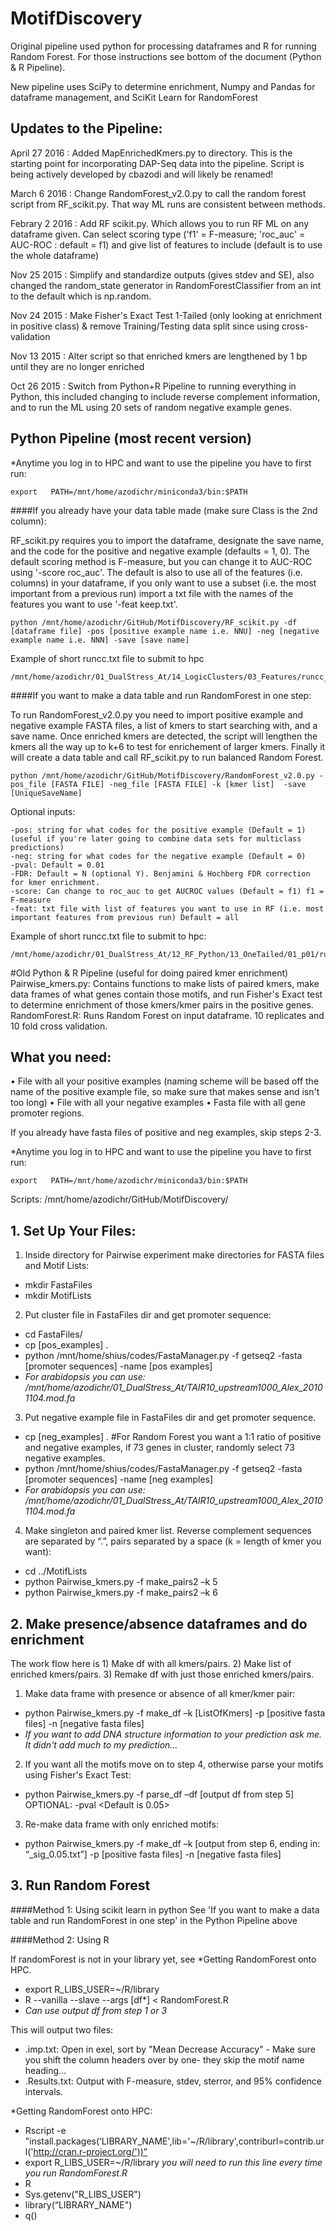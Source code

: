 # MotifDiscovery
Original pipeline used python for processing dataframes and R for running Random Forest. For those instructions see bottom of the document (Python & R Pipeline).

New pipeline uses SciPy to determine enrichment, Numpy and Pandas for dataframe management, and SciKit Learn for RandomForest

## Updates to the Pipeline:
April 27 2016 : Added MapEnrichedKmers.py to directory. This is the starting point for incorporating DAP-Seq data into the pipeline. Script is being actively developed by cbazodi and will likely be renamed!

March 6 2016 : Change RandomForest_v2.0.py to call the random forest script from RF_scikit.py. That way ML runs are consistent between methods.

Febrary 2 2016 : Add RF scikit.py. Which allows you to run RF ML on any dataframe given. Can select scoring type ('f1' = F-measure; 'roc_auc' = AUC-ROC  : default = f1) and give list of features to include (default is to use the whole dataframe)

Nov 25 2015 : Simplify and standardize outputs (gives stdev and SE), also changed the random_state generator in RandomForestClassifier from an int to the default which is np.random.

Nov 24 2015 : Make Fisher's Exact Test 1-Tailed (only looking at enrichment in positive class) & remove Training/Testing data split since using cross-validation

Nov 13 2015 : Alter script so that enriched kmers are lengthened by 1 bp until they are no longer enriched

Oct 26 2015 : Switch from Python+R Pipeline to running everything in Python, this included changing to include reverse complement information, and to run the ML using 20 sets of random negative example genes. 

## Python Pipeline (most recent version)
*Anytime you log in to HPC and want to use the pipeline you have to first run:

    export   PATH=/mnt/home/azodichr/miniconda3/bin:$PATH

####If you already have your data table made (make sure Class is the 2nd column):

RF_scikit.py requires you to import the dataframe, designate the save name, and the code for the positive and negative example (defaults = 1, 0). The default scoring method is F-measure, but you can change it to AUC-ROC using '-score roc_auc'. The default is also to use all of the features (i.e. columns) in your dataframe, if you only want to use a subset (i.e. the most important from a previous run) import a txt file with the names of the features you want to use '-feat keep.txt'.

    python /mnt/home/azodichr/GitHub/MotifDiscovery/RF_scikit.py -df [dataframe file] -pos [positive example name i.e. NNU] -neg [negative example name i.e. NNN] -save [save name]

Example of short runcc.txt file to submit to hpc

    /mnt/home/azodichr/01_DualStress_At/14_LogicClusters/03_Features/runcc_Fm.txt

####If you want to make a data table and run RandomForest in one step:
      
To run RandomForest_v2.0.py you need to import positive example and negative example FASTA files, a list of kmers to start searching with, and a save name. Once enriched kmers are detected, the script will lengthen the kmers all the way up to k+6 to test for enrichement of larger kmers. Finally it will create a data table and call RF_scikit.py to run balanced Random Forest. 

    python /mnt/home/azodichr/GitHub/MotifDiscovery/RandomForest_v2.0.py -pos_file [FASTA FILE] -neg_file [FASTA FILE] -k [kmer list]  -save [UniqueSaveName]

Optional inputs:

    -pos: string for what codes for the positive example (Default = 1) (useful if you're later going to combine data sets for multiclass predictions)
    -neg: string for what codes for the negative example (Default = 0)
    -pval: Default = 0.01
    -FDR: Default = N (optional Y). Benjamini & Hochberg FDR correction for kmer enrichment.
    -score: Can change to roc_auc to get AUCROC values (Default = f1) f1 = F-measure
    -feat: txt file with list of features you want to use in RF (i.e. most important features from previous run) Default = all

Example of short runcc.txt file to submit to hpc:

    /mnt/home/azodichr/01_DualStress_At/12_RF_Python/13_OneTailed/01_p01/runcc_clusters_01.txt


#Old Python & R Pipeline (useful for doing paired kmer enrichment)
Pairwise_kmers.py: Contains functions to make lists of paired kmers, make data frames of what genes contain those motifs, and run Fisher's Exact test to determine enrichment of those kmers/kmer pairs in the positive genes. 
RandomForest.R: Runs Random Forest on input dataframe. 10 replicates and 10 fold cross validation. 

## What you need:
•	File with all your positive examples (naming scheme will be based off the name of the positive example file, so make sure that makes sense and isn't too long)
•	File with all your negative examples
•	Fasta file with all gene promoter regions. 

If you already have fasta files of positive and neg examples, skip steps 2-3.

*Anytime you log in to HPC and want to use the pipeline you have to first run:

    export   PATH=/mnt/home/azodichr/miniconda3/bin:$PATH

Scripts: /mnt/home/azodichr/GitHub/MotifDiscovery/

## 1. Set Up Your Files:
1. Inside directory for Pairwise experiment make directories for FASTA files and Motif Lists:
  - mkdir FastaFiles
  - mkdir MotifLists

2. Put cluster file in FastaFiles dir and get promoter sequence:
  - cd FastaFiles/
  - cp [pos_examples] .
  - python /mnt/home/shius/codes/FastaManager.py -f getseq2 -fasta [promoter sequences] -name [pos examples]
  - *For arabidopsis you can use: /mnt/home/azodichr/01_DualStress_At/TAIR10_upstream1000_Alex_20101104.mod.fa*

3. Put negative example file in FastaFiles dir and get promoter sequence. 
  - cp [neg_examples] .     #For Random Forest you want a 1:1 ratio of positive and negative examples, if 73 genes in cluster, randomly select 73 negative examples.
  - python /mnt/home/shius/codes/FastaManager.py -f getseq2 -fasta [promoter sequences] -name [neg examples]
  - *For arabidopsis you can use: /mnt/home/azodichr/01_DualStress_At/TAIR10_upstream1000_Alex_20101104.mod.fa*

4. Make singleton and paired kmer list. Reverse complement sequences are separated by “.”, pairs separated by a space (k = length of kmer you want):
  - cd ../MotifLists
  - python Pairwise_kmers.py -f make_pairs2 –k 5
  - python Pairwise_kmers.py -f make_pairs2 –k 6


## 2. Make presence/absence dataframes and do enrichment
The work flow here is 1) Make df with all kmers/pairs. 2) Make list of enriched kmers/pairs. 3) Remake df with just those enriched kmers/pairs.

1. Make data frame with presence or absence of all kmer/kmer pair:
  - python Pairwise_kmers.py -f make_df –k [ListOfKmers] -p [positive fasta files] -n [negative fasta files]
  - *If you want to add DNA structure information to your prediction ask me. It didn't add much to my prediction...*

2. If you want all the motifs move on to step 4, otherwise parse your motifs using Fisher's Exact Test:
  - python Pairwise_kmers.py -f parse_df –df [output df from step 5]
  OPTIONAL: -pval <Default is 0.05>

3. Re-make data frame with only enriched motifs:
  - python Pairwise_kmers.py -f make_df –k [output from step 6, ending in: “_sig_0.05.txt”] -p [positive fasta files] -n [negative fasta files]

## 3. Run Random Forest
####Method 1: Using scikit learn in python 
See 'If you want to make a data table and run RandomForest in one step' in the Python Pipeline above

####Method 2: Using R

If randomForest is not in your library yet, see *Getting RandomForest onto HPC.
  - export R_LIBS_USER=~/R/library
  - R --vanilla --slave --args [df*] < RandomForest.R
  - *Can use output df from step 1 or 3*

This will output two files:
  - .imp.txt: Open in exel, sort by "Mean Decrease Accuracy" - Make sure you shift the column headers over by one- they skip the motif name heading...
  - .Results.txt: Output with F-measure, stdev, sterror, and 95% confidence intervals.

*Getting RandomForest onto HPC:
  - Rscript -e "install.packages(‘LIBRARY_NAME',lib='~/R/library',contriburl=contrib.url('http://cran.r-project.org/'))”
  - export R_LIBS_USER=~/R/library      *you will need to run this line every time you run RandomForest.R*
  - R
  - Sys.getenv("R_LIBS_USER")
  - library(“LIBRARY_NAME")
  - q()


